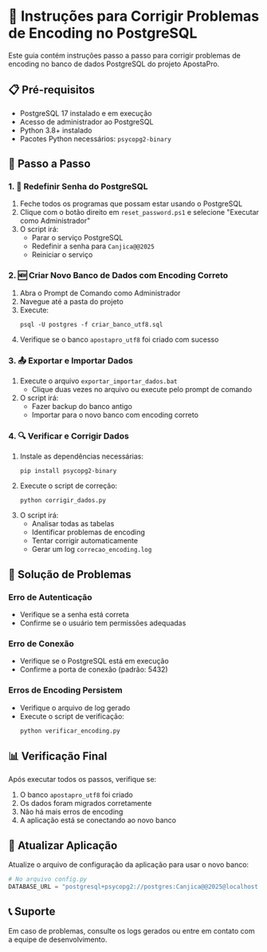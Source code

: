 # 📝 Instruções para Corrigir Problemas de Encoding no PostgreSQL

Este guia contém instruções passo a passo para corrigir problemas de encoding no banco de dados PostgreSQL do projeto ApostaPro.

## 📋 Pré-requisitos

- PostgreSQL 17 instalado e em execução
- Acesso de administrador ao PostgreSQL
- Python 3.8+ instalado
- Pacotes Python necessários: `psycopg2-binary`

## 🔄 Passo a Passo

### 1. 🔑 Redefinir Senha do PostgreSQL

1. Feche todos os programas que possam estar usando o PostgreSQL
2. Clique com o botão direito em `reset_password.ps1` e selecione "Executar como Administrador"
3. O script irá:
   - Parar o serviço PostgreSQL
   - Redefinir a senha para `Canjica@@2025`
   - Reiniciar o serviço

### 2. 🆕 Criar Novo Banco de Dados com Encoding Correto

1. Abra o Prompt de Comando como Administrador
2. Navegue até a pasta do projeto
3. Execute:
   ```
   psql -U postgres -f criar_banco_utf8.sql
   ```
4. Verifique se o banco `apostapro_utf8` foi criado com sucesso

### 3. 📤 Exportar e Importar Dados

1. Execute o arquivo `exportar_importar_dados.bat`
   - Clique duas vezes no arquivo ou execute pelo prompt de comando
2. O script irá:
   - Fazer backup do banco antigo
   - Importar para o novo banco com encoding correto

### 4. 🔍 Verificar e Corrigir Dados

1. Instale as dependências necessárias:
   ```
   pip install psycopg2-binary
   ```
2. Execute o script de correção:
   ```
   python corrigir_dados.py
   ```
3. O script irá:
   - Analisar todas as tabelas
   - Identificar problemas de encoding
   - Tentar corrigir automaticamente
   - Gerar um log `correcao_encoding.log`

## 🔧 Solução de Problemas

### Erro de Autenticação
- Verifique se a senha está correta
- Confirme se o usuário tem permissões adequadas

### Erro de Conexão
- Verifique se o PostgreSQL está em execução
- Confirme a porta de conexão (padrão: 5432)

### Erros de Encoding Persistem
- Verifique o arquivo de log gerado
- Execute o script de verificação:
  ```
  python verificar_encoding.py
  ```

## 📊 Verificação Final

Após executar todos os passos, verifique se:

1. O banco `apostapro_utf8` foi criado
2. Os dados foram migrados corretamente
3. Não há mais erros de encoding
4. A aplicação está se conectando ao novo banco

## 🔄 Atualizar Aplicação

Atualize o arquivo de configuração da aplicação para usar o novo banco:

```python
# No arquivo config.py
DATABASE_URL = "postgresql+psycopg2://postgres:Canjica@@2025@localhost:5432/apostapro_utf8"
```

## 📞 Suporte

Em caso de problemas, consulte os logs gerados ou entre em contato com a equipe de desenvolvimento.
